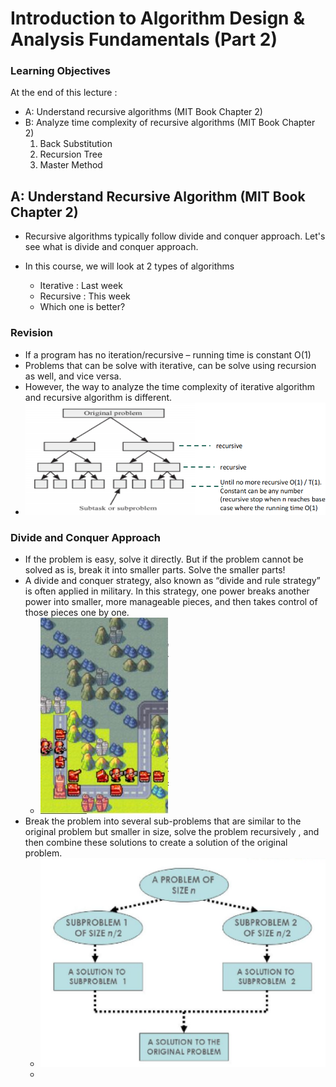 # Introduction to Algorithm Design & Analysis Fundamentals (Part 2)

### Learning Objectives 
At the end of this lecture : 
- A: Understand recursive algorithms (MIT Book Chapter 2)
- B: Analyze time complexity of recursive algorithms (MIT Book Chapter 2)
	1. Back Substitution 
	2. Recursion Tree
	3. Master Method

## A: Understand Recursive Algorithm (MIT Book Chapter 2)

- Recursive algorithms typically follow divide and conquer approach. Let's see what is divide and conquer approach.

- In this course, we will look at 2 types of algorithms
	- Iterative : Last week
	- Recursive : This week
	- Which one is better?

### Revision
- If a program has no iteration/recursive – running time is constant O(1)
- Problems that can be solve with iterative, can be solve using recursion as well, and vice versa.
- However, the way to analyze the time complexity of iterative algorithm and recursive algorithm is different.
- ![](../images/Pasted%20image%2020250212175110.png)


### Divide and Conquer Approach
- If the problem is easy, solve it directly. But if the problem cannot be solved as is, break it into smaller parts. Solve the smaller parts!
- A divide and conquer strategy, also known as “divide and rule strategy” is often applied in military. In this strategy, one power breaks another power into smaller, more manageable pieces, and then takes control of those pieces one by one.
	- ![](../images/Pasted%20image%2020250212175415.png)
- Break the problem into several sub-problems that are similar to the original problem but smaller in size, solve the problem recursively , and then combine these solutions to create a solution of the original problem.
	- ![](../images/Pasted%20image%2020250212175456.png)
	- 
